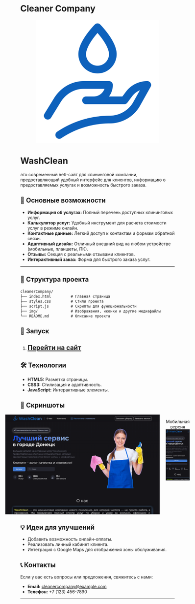 
# Cleaner Company  

<p align="center">
<img src="img/clean.svg" alt="Главная страница" width="400">
</p>


   <h1>WashClean</h1>  это современный веб-сайт для клининговой компании, предоставляющий удобный интерфейс для клиентов, информацию о предоставляемых услугах и возможность быстрого заказа.



## 🌟 Основные возможности  
- **Информация об услугах:** Полный перечень доступных клининговых услуг.  
- **Калькулятор услуг:** Удобный инструмент для расчета стоимости услуг в режиме онлайн.  
- **Контактные данные:** Легкий доступ к контактам и формам обратной связи.  
- **Адаптивный дизайн:** Отличный внешний вид на любом устройстве (мобильные, планшеты, ПК).  
- **Отзывы:** Секция с реальными отзывами клиентов.  
- **Интерактивный заказ:** Форма для быстрого заказа услуг.  

---  


## 📂 Структура проекта  
```
cleanerCompany/
├── index.html         # Главная страница
├── styles.css         # Стили проекта
├── script.js          # Скрипты для функциональности
├── img/               # Изображения, иконки и другие медиафайлы
└── README.md          # Описание проекта
```  

## 🚀 Запуск  

1. ## <a href="https://teamliderccmp.github.io/cleanerCompany/" target="_blank">Перейти на сайт</a>

   

## 🛠 Технологии  
- **HTML5:** Разметка страницы.  
- **CSS3:** Стилизация и адаптивность.  
- **JavaScript:** Интерактивные элементы.  

## 🎨 Скриншоты  
<div style="display: flex; justify-content: center; gap: 20px;">
  <img src="img/gl.png" alt="Главная страница" width="700">
   <p align="center"> Мобильная версия
  <img src="img/mobile.png" alt="Мобильная версия" width="300">
      </p>
</div>

## 💡 Идеи для улучшений  
- Добавить возможность онлайн-оплаты.  
- Реализовать личный кабинет клиента.  
- Интеграция с Google Maps для отображения зоны обслуживания.  

## 📞 Контакты  
Если у вас есть вопросы или предложения, свяжитесь с нами:  
- **Email:** cleanercompany@example.com  
- **Телефон:** +7 (123) 456-7890  

---
